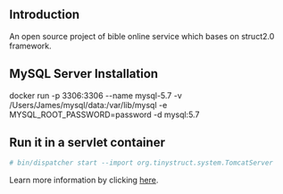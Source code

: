 Introduction
---
An open source project of bible online service which bases on struct2.0 framework.

MySQL Server Installation
---
docker run -p 3306:3306 --name mysql-5.7 -v /Users/James/mysql/data:/var/lib/mysql -e MYSQL_ROOT_PASSWORD=password -d mysql:5.7

Run it in a servlet container
---
```tcsh
# bin/dispatcher start --import org.tinystruct.system.TomcatServer
```
Learn more information by clicking <a href="https://github.com/tinystruct/tinystruct2.0">here</a>. 
